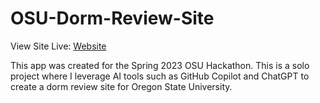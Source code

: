 # OSU-Dorm-Review-Site

View Site Live: [Website](https://oregon-state-university-dorm-reviews.onrender.com)

This app was created for the Spring 2023 OSU Hackathon. This is a solo project where I leverage AI tools such as GitHub Copilot and ChatGPT to create a dorm review site for Oregon State University.
